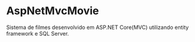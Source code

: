 # AspNetMvcMovie
Sistema de filmes desenvolvido em ASP.NET Core(MVC) utilizando entity framework e SQL Server.

